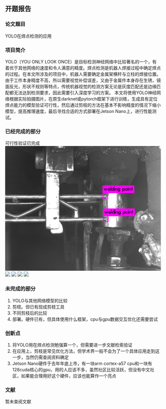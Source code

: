 ## 开题报告

### 论文题目
YOLO在焊点检测的应用

### 项目简介
YOLO（YOU ONLY LOOK ONCE）是目标检测神经网络中比较著名的一个，有着优于其他网络的速度和令人满意的精度。焊点检测是机器人焊接过程中确定焊点的过程。在本文所涉及的项目中，机器人需要确定金属架横杆与立柱的焊接位置。由于工件本身精度不高，所以需要视觉补偿误差，又由于金属件本身存在生锈，镜面反光，形状不规则等特点，传统机器视觉的检测方案无论是灰度匹配还是边缘匹配都无法达到检测要求，因此需要引入深度学习的方案。
本文将使用YOLO神经网络根据实际拍摄图片，在原生darknet或pytorch框架下进行训练，生成具有定位焊点能力的模型验证可行性，然后通过剪枝的方法在基本不影响精度的情况下缩小模型，提高推理速度，最后寻找合适的方式部署在Jetson Nano上，进行性能测试。

### 已经完成的部分
可行性验证已完成
![](https://github.com/zhengli233/yolo_for_welding/raw/master/开题报告/images/predictions.jpg)
![](https://github.com/zhengli233/yolo_for_welding/raw/master/开题报告/images/predictions1.jpg)
![](https://github.com/zhengli233/yolo_for_welding/raw/master/开题报告/images/predictions2.jpg)
![](https://github.com/zhengli233/yolo_for_welding/raw/master/开题报告/images/predictions3.jpg)
![](https://github.com/zhengli233/yolo_for_welding/raw/master/开题报告/images/predictions4.jpg)

### 未完成的部分
1. YOLO与其他网络模型的比较
2. 剪枝。但已有现成剪枝工具
3. 不同剪枝后的比较
4. 部署。硬件已有，但具体使用什么框架，cpu与gpu数据交互优化还需要尝试

### 创新点
1. 将YOLO用在焊点检测勉强算一个，但需要进一步文献检索验证
2. 在应用上，剪枝是常见优化方法，但学术界一般不会为了一个具体应用走到这一步，当然仍需查阅资料确定
3. Jetson Nano硬件于去年年底上市，有一块arm cortex-a57 cpu和一块有128cuda核心的gpu，用的人应该不多，虽然社区比较活跃，但没有中文社区，如果能合理用好这个硬件，应该也能算作一个亮点

### 文献
暂未查阅文献